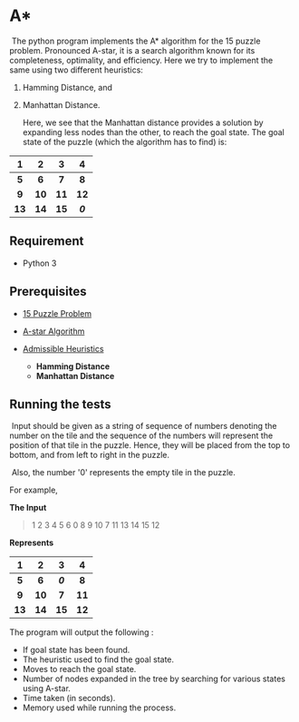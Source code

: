 # A*

​	The python program implements the A* algorithm for the 15 puzzle problem. Pronounced A-star, it is a search algorithm known for its completeness, optimality, and efficiency. Here we try to implement the same using two different heuristics:

1. Hamming Distance, and

2. Manhattan Distance.

   Here, we see that the Manhattan distance provides a solution by expanding less nodes than the other, to reach the goal state. The goal state of the puzzle (which the algorithm has to find) is:

|   1    |   2    |   3    |    4    |
| :----: | :----: | :----: | :-----: |
| **5**  | **6**  | **7**  |  **8**  |
| **9**  | **10** | **11** | **12**  |
| **13** | **14** | **15** | **_0_** |



## Requirement

* Python 3



## Prerequisites

* [15 Puzzle Problem](https://en.wikipedia.org/wiki/15_puzzle)

* [A-star Algorithm](https://en.wikipedia.org/wiki/A*_search_algorithm)

* [Admissible Heuristics](https://en.wikipedia.org/wiki/Admissible_heuristic)

  * **Hamming Distance**
  * **Manhattan Distance**

  

## Running the tests

​	Input should be given as a string of sequence of numbers denoting the number on the tile and the sequence of the numbers will represent the position of that tile in the puzzle. Hence, they will be placed from the top to bottom, and from left to right in the puzzle.

​	Also, the number '0' represents the empty tile in the puzzle.

For example,

**The Input**

> 1 2 3 4 5 6 0 8 9 10 7 11 13 14 15 12

**Represents**

|   1    |   2    |    3    |   4    |
| :----: | :----: | :-----: | :----: |
| **5**  | **6**  | **_0_** | **8**  |
| **9**  | **10** |  **7**  | **11** |
| **13** | **14** | **15**  | **12** |



The program will output the following :

* If goal state has been found.
* The heuristic used to find the goal state.
* Moves to reach the goal state.
* Number of nodes expanded in the tree by searching for various states using A-star.
* Time taken (in seconds).
* Memory used while running the process.







